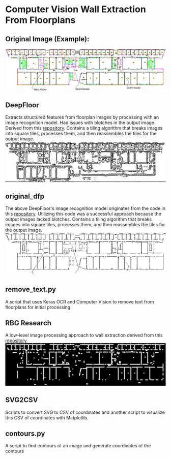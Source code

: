# Computer Vision Wall Extraction From Floorplans

## Original Image (Example):
![Original Unprocessed Floorplan Image](https://github.com/luqmanzaceria/ucsc-research/blob/main/cv-floorplan/E2_3.png)

## DeepFloor
Extracts structured features from floorplan images by processing with an image recognition model. Had issues with blotches in the output image. Derived from this [repository](https://github.com/whchien/deep-floor-plan-recognition). Contains a tiling algorithm that breaks images into square tiles, processes them, and then reassembles the tiles for the output image.
![DeepFloor Output Image](https://github.com/luqmanzaceria/ucsc-research/blob/main/cv-floorplan/DeepFloor_E2_3.png)

## original_dfp
The above DeepFloor's image recognition model originates from the code in this [repository](https://github.com/zlzeng/DeepFloorplan). Utilizing this code was a successful approach because the output images lacked blotches. Contains a tiling algorithm that breaks images into square tiles, processes them, and then reassembles the tiles for the output image.
![Original_dfp Output Image](https://github.com/luqmanzaceria/ucsc-research/blob/main/cv-floorplan/originaldfp_E2_3.png)

## remove_text.py
A script that uses Keras OCR and Computer Vision to remove text from floorplans for initial processing.

## RBG Research
A low-level image processing approach to wall extraction derived from this [repository](https://github.com/rbg-research/Floor-Plan-Detection/).
![RBG Research Output Image](https://github.com/luqmanzaceria/ucsc-research/blob/main/cv-floorplan/RBG_E2_3.png)

## SVG2CSV
Scripts to convert SVG to CSV of coordinates and another script to visualize this CSV of coordinates with Matplotlib.

## contours.py
A script to find contours of an image and generate coordinates of the contours
